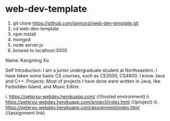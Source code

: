 # web-dev-template

1. git clone https://github.com/jannunzi/web-dev-template.git
1. cd web-dev-template
1. npm install
1. mongod
1. node server.js
1. browse to localhost:3000


Name: Kangming Xu

Self Introduction:
I am a junior undergraduate student at Northeastern. I have taken some basic CS courses, such as CS3500, CS4800. I know Java and C++.
Projects: Most of projects I have done were written in Java, like Forbidden Island, and Music Editor.  


i. https://peterxu-webdev.herokuapp.com/ //(hosted environment)
ii. https://peterxu-webdev.herokuapp.com/project/index.html //(project)
iii. https://peterxu-webdev.herokuapp.com/assignment/index.html //(assignment link)

